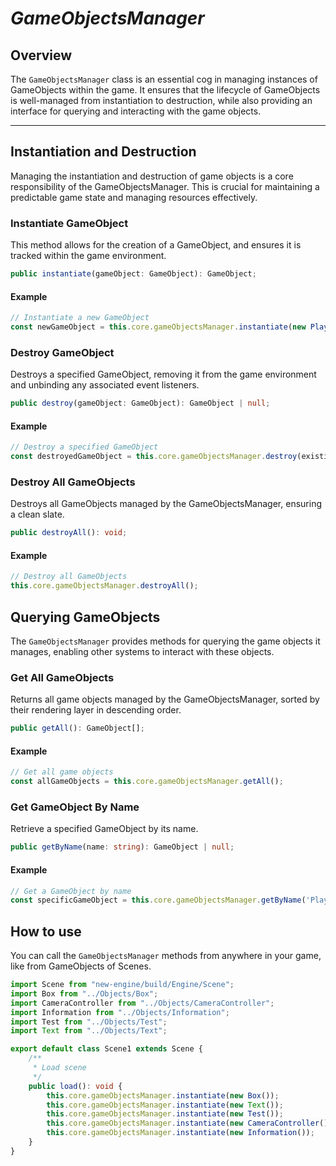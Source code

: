 # *GameObjectsManager*

## Overview

The `GameObjectsManager` class is an essential cog in managing instances of GameObjects within the game. It ensures that the lifecycle of GameObjects is well-managed from instantiation to destruction, while also providing an interface for querying and interacting with the game objects.

---

## Instantiation and Destruction

Managing the instantiation and destruction of game objects is a core responsibility of the GameObjectsManager. This is crucial for maintaining a predictable game state and managing resources effectively.

### Instantiate GameObject

This method allows for the creation of a GameObject, and ensures it is tracked within the game environment.

```typescript
public instantiate(gameObject: GameObject): GameObject;
```

#### Example

```typescript
// Instantiate a new GameObject
const newGameObject = this.core.gameObjectsManager.instantiate(new Player(/* parameters */));
```

### Destroy GameObject

Destroys a specified GameObject, removing it from the game environment and unbinding any associated event listeners.

```typescript
public destroy(gameObject: GameObject): GameObject | null;
```

#### Example

```typescript
// Destroy a specified GameObject
const destroyedGameObject = this.core.gameObjectsManager.destroy(existingGameObject);
```

### Destroy All GameObjects

Destroys all GameObjects managed by the GameObjectsManager, ensuring a clean slate.

```typescript
public destroyAll(): void;
```

#### Example

```typescript
// Destroy all GameObjects
this.core.gameObjectsManager.destroyAll();
```

## Querying GameObjects

The `GameObjectsManager` provides methods for querying the game objects it manages, enabling other systems to interact with these objects.

### Get All GameObjects

Returns all game objects managed by the GameObjectsManager, sorted by their rendering layer in descending order.

```typescript
public getAll(): GameObject[];
```

#### Example

```typescript
// Get all game objects
const allGameObjects = this.core.gameObjectsManager.getAll();
```

### Get GameObject By Name

Retrieve a specified GameObject by its name.

```typescript
public getByName(name: string): GameObject | null;
```

#### Example

```typescript
// Get a GameObject by name
const specificGameObject = this.core.gameObjectsManager.getByName('Player');
``` 

## How to use

You can call the `GameObjectsManager` methods from anywhere in your game, like from GameObjects of Scenes.

```typescript
import Scene from "new-engine/build/Engine/Scene";
import Box from "../Objects/Box";
import CameraController from "../Objects/CameraController";
import Information from "../Objects/Information";
import Test from "../Objects/Test";
import Text from "../Objects/Text";

export default class Scene1 extends Scene {
    /**
     * Load scene
     */
    public load(): void {
        this.core.gameObjectsManager.instantiate(new Box());
        this.core.gameObjectsManager.instantiate(new Text());
        this.core.gameObjectsManager.instantiate(new Test());
        this.core.gameObjectsManager.instantiate(new CameraController());
        this.core.gameObjectsManager.instantiate(new Information());
    }
}
```